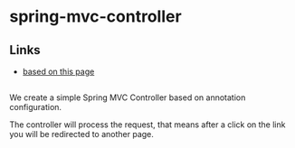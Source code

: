 # spring-mvc-controller

## Links
- [based on this page](http://fruzenshtein.com/spring-mvc-creation-of-simple-controller-with-java-based-config/)

## 
We create a simple Spring MVC Controller based on annotation configuration.

The controller will process the request, that means after a click on the link you will be redirected to another page.
